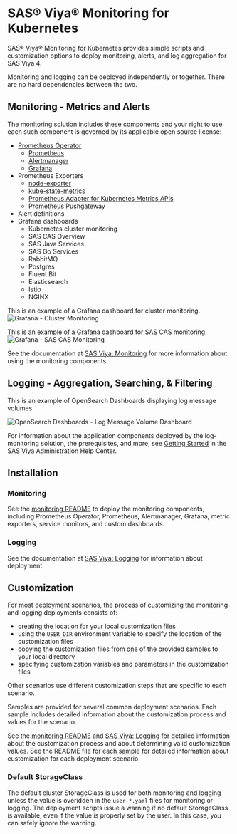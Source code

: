 # SAS® Viya® Monitoring for Kubernetes

SAS® Viya® Monitoring for Kubernetes provides simple scripts and customization
options to deploy monitoring, alerts, and log aggregation for SAS Viya 4.

Monitoring and logging can be deployed independently or together. There are
no hard dependencies between the two.

## Monitoring - Metrics and Alerts

The monitoring solution includes these components and your right to use each
such component is governed by its applicable open source license:

- [Prometheus Operator](https://github.com/coreos/prometheus-operator)
  - [Prometheus](https://prometheus.io/docs/introduction/overview/)
  - [Alertmanager](https://prometheus.io/docs/alerting/alertmanager/)
  - [Grafana](https://grafana.com/)
- Prometheus Exporters
  - [node-exporter](https://github.com/prometheus/node_exporter)
  - [kube-state-metrics](https://github.com/kubernetes/kube-state-metrics)
  - [Prometheus Adapter for Kubernetes Metrics APIs](https://github.com/DirectXMan12/k8s-prometheus-adapter)
  - [Prometheus Pushgateway](https://github.com/prometheus/pushgateway)
- Alert definitions
- Grafana dashboards
  - Kubernetes cluster monitoring
  - SAS CAS Overview
  - SAS Java Services
  - SAS Go Services
  - RabbitMQ
  - Postgres
  - Fluent Bit
  - Elasticsearch
  - Istio
  - NGINX

This is an example of a Grafana dashboard for cluster monitoring.
![Grafana - Cluster Monitoring](img/screenshot-grafana-cluster.png)

This is an example of a Grafana dashboard for SAS CAS monitoring.
![Grafana - SAS CAS Monitoring](img/screenshot-grafana-cas.png)

See the documentation at [SAS Viya: Monitoring](https://documentation.sas.com/?cdcId=sasadmincdc&cdcVersion=default&docsetId=calmonitoring&docsetTarget=titlepage.htm)
for more information about using the monitoring components.

## Logging - Aggregation, Searching, & Filtering

  This is an example of OpenSearch Dashboards displaying log message volumes.

  ![OpenSearch Dashboards - Log Message Volume Dashboard](img/screenshot-logs-dashboard.png)

For information about the application components deployed by the log-monitoring solution, the prerequisites, and more, see [Getting Started](https://documentation.sas.com/?cdcId=sasadmincdc&cdcVersion=default&docsetId=callogging&docsetTarget=p069v6xx0f500zn12n18vel967w3.htm) in the SAS Viya Administration Help Center.

## Installation

### Monitoring

See the [monitoring README](monitoring/README.md) to deploy the monitoring
components, including Prometheus Operator, Prometheus, Alertmanager, Grafana,
metric exporters, service monitors, and custom dashboards.

### Logging

See the documentation at [SAS Viya: Logging](https://documentation.sas.com/?cdcId=sasadmincdc&cdcVersion=default&docsetId=callogging&docsetTarget=titlepage.htm)
for information about deployment.

## Customization

For most deployment scenarios, the process of customizing the monitoring and
logging deployments consists of:

- creating the location for your local customization files
- using the `USER_DIR` environment variable to specify the location of the
  customization files
- copying the customization files from one of the provided samples to your
  local directory
- specifying customization variables and parameters in the customization files

Other scenarios use different customization steps that are specific to each scenario.

Samples are provided for several common deployment scenarios. Each sample
includes detailed information about the customization process and values for
the scenario.

See the [monitoring README](monitoring/README.md) and [SAS Viya: Logging](https://documentation.sas.com/?cdcId=sasadmincdc&cdcVersion=default&docsetId=callogging&docsetTarget=titlepage.htm)
for detailed information about the customization process and about determining
valid customization values. See the README file for each [sample](samples/README.md)
for detailed information about customization for each deployment scenario.

### Default StorageClass

The default cluster StorageClass is used for both monitoring and logging
unless the value is overidden in the  `user-*.yaml` files for monitoring or
logging. The deployment scripts issue a warning if no default StorageClass is
available, even if the value is properly set by the user. In this case,
you can safely ignore the warning.
